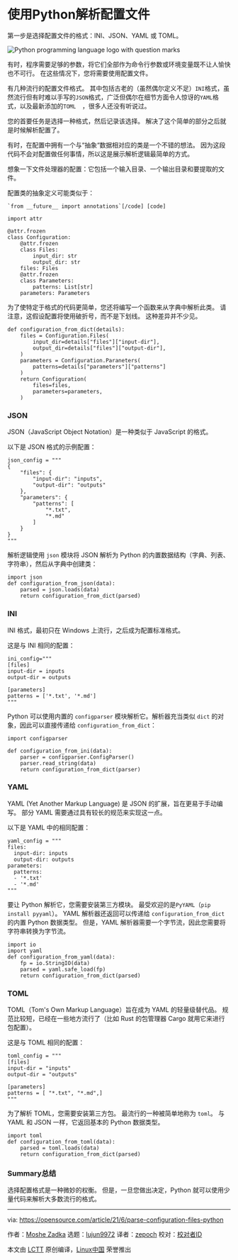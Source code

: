 [#]: subject: "Use Python to parse configuration files"
[#]: via: "https://opensource.com/article/21/6/parse-configuration-files-python"
[#]: author: "Moshe Zadka https://opensource.com/users/moshez"
[#]: collector: "lujun9972"
[#]: translator: "zepoch"
[#]: reviewer: " "
[#]: publisher: " "
[#]: url: " "

使用Python解析配置文件
======
第一步是选择配置文件的格式：INI、JSON、YAML 或 TOML。

![Python programming language logo with question marks][1]

有时，程序需要足够的参数，将它们全部作为命令行参数或环境变量既不让人愉快也不可行。 在这些情况下，您将需要使用配置文件。

有几种流行的配置文件格式。 其中包括古老的（虽然偶尔定义不足）`INI`格式，虽然流行但有时难以手写的`JSON`格式，广泛但偶尔在细节方面令人惊讶的`YAML`格式，以及最新添加的`TOML  `，很多人还没有听说过。

您的首要任务是选择一种格式，然后记录该选择。 解决了这个简单的部分之后就是时候解析配置了。

有时，在配置中拥有一个与“抽象“数据相对应的类是一个不错的想法。 因为这段代码不会对配置做任何事情，所以这是展示解析逻辑最简单的方式。

想象一下文件处理器的配置：它包括一个输入目录、一个输出目录和要提取的文件。

配置类的抽象定义可能类似于：


```
`from __future__ import annotations`[/code] [code]

import attr

@attr.frozen
class Configuration:
    @attr.frozen
    class Files:
        input_dir: str
        output_dir: str
    files: Files
    @attr.frozen
    class Parameters:
        patterns: List[str]
    parameters: Parameters
```

为了使特定于格式的代码更简单，您还将编写一个函数来从字典中解析此类。 请注意，这假设配置将使用破折号，而不是下划线。 这种差异并不少见。


```
def configuration_from_dict(details):
    files = Configuration.Files(
        input_dir=details["files"]["input-dir"],
        output_dir=details["files"]["output-dir"],
    )
    parameters = Configuration.Paraneters(
        patterns=details["parameters"]["patterns"]
    )
    return Configuration(
        files=files,
        parameters=parameters,
    )
```

### JSON

JSON（JavaScript Object Notation）是一种类似于 JavaScript 的格式。

以下是 JSON 格式的示例配置：


```
json_config = """
{
    "files": {
        "input-dir": "inputs",
        "output-dir": "outputs"
    },
    "parameters": {
        "patterns": [
            "*.txt",
            "*.md"
        ]
    }
}
"""
```

解析逻辑使用 `json` 模块将 JSON 解析为 Python 的内置数据结构（字典、列表、字符串），然后从字典中创建类：


```
import json
def configuration_from_json(data):
    parsed = json.loads(data)
    return configuration_from_dict(parsed)
```

### INI

INI 格式，最初只在 Windows 上流行，之后成为配置标准格式。

这是与 INI 相同的配置：


```
ini_config="""
[files]
input-dir = inputs
output-dir = outputs

[parameters]
patterns = ['*.txt', '*.md']
"""
```

Python 可以使用内置的 `configparser` 模块解析它。解析器充当类似 `dict` 的对象，因此可以直接传递给 `configuration_from_dict`：


```
import configparser

def configuration_from_ini(data):
    parser = configparser.ConfigParser()
    parser.read_string(data)
    return configuration_from_dict(parser)
```

### YAML

YAML (Yet Another Markup Language)  是 JSON 的扩展，旨在更易于手动编写。 部分 YAML 需要通过具有较长的规范来实现这一点。

以下是 YAML 中的相同配置： 


```
yaml_config = """
files:
  input-dir: inputs
  output-dir: outputs
parameters:
  patterns:
  - '*.txt'
  - '*.md'
"""
```

要让 Python 解析它，您需要安装第三方模块。 最受欢迎的是`PyYAML`（`pip install pyyaml`）。  YAML 解析器还返回可以传递给 `configuration_from_dict` 的内置 Python 数据类型。 但是，YAML 解析器需要一个字节流，因此您需要将字符串转换为字节流。


```
import io
import yaml
def configuration_from_yaml(data):
    fp = io.StringIO(data)
    parsed = yaml.safe_load(fp)
    return configuration_from_dict(parsed)
```

### TOML

TOML（Tom's Own Markup Language）旨在成为 YAML 的轻量级替代品。 规范比较短，已经在一些地方流行了（比如 Rust 的包管理器 Cargo 就用它来进行包配置）。

这是与 TOML 相同的配置： 


```
toml_config = """
[files]
input-dir = "inputs"
output-dir = "outputs"

[parameters]
patterns = [ "*.txt", "*.md",]
"""
```

为了解析 TOML，您需要安装第三方包。 最流行的一种被简单地称为 `toml`。 与 YAML 和 JSON 一样，它返回基本的 Python 数据类型。


```
import toml
def configuration_from_toml(data):
    parsed = toml.loads(data)
    return configuration_from_dict(parsed)
```

### Summary总结

选择配置格式是一种微妙的权衡。 但是，一旦您做出决定，Python 就可以使用少量代码来解析大多数流行的格式。

--------------------------------------------------------------------------------

via: https://opensource.com/article/21/6/parse-configuration-files-python

作者：[Moshe Zadka][a]
选题：[lujun9972][b]
译者：[zepoch](https://github.com/zepoch)
校对：[校对者ID](https://github.com/校对者ID)

本文由 [LCTT](https://github.com/LCTT/TranslateProject) 原创编译，[Linux中国](https://linux.cn/) 荣誉推出

[a]: https://opensource.com/users/moshez
[b]: https://github.com/lujun9972
[1]: https://opensource.com/sites/default/files/styles/image-full-size/public/lead-images/python_programming_question.png?itok=cOeJW-8r "Python programming language logo with question marks"
